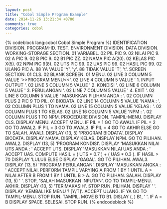 ```yaml
---
layout: post
title: "Cobol Simple Program Example"
date: 2014-11-26 13:21:34 +0700
comments: true
categories: cobol
---
```

<!-- more -->

{% codeblock lang:cobol Cobol Simple Program <a href=../../../../../downloads/code/cobol/example.cob ><span class="glyphicon glyphicon-floppy-disk"></span></a> %}
       IDENTIFICATION DIVISION.
       PROGRAM-ID. TEST.
       ENVIRONMENT DIVISION.
       DATA DIVISION.
       WORKING-STORAGE SECTION.
       01 VARIABEL.
           02 PIL PIC 9.
           02 NILAI PIC 9.
           02 A PIC 9.
           02 B PIC 9.
           02 B1 PIC ZZ.
           02 NAMA PIC A(20).
           02 KELAS PIC X(5).
           02 NPM PIC 9(8).
           02 UTS PIC 99.
           02 UAS PIC 99.
           02 HASIL PIC 99.
           02 ULANG PIC A.
           88 YA VALUE 'Y', 'y'.
           88 TIDAK VALUE 'T', 't'.
       SCREEN SECTION.
       01 CLS.
           02 BLANK SCREEN.
       01 MENU.
           02 LINE 3 COLUMN 5 VALUE '>>PROGRAM MENU<<'.
           02 LINE 4 COLUMN 5 VALUE ' 1. INPUT OUTPUT '.
           02 LINE 5 COLUMN 5 VALUE ' 2. KONDISI '.
           02 LINE 6 COLUMN 5 VALUE ' 3. PERULANGAN '.
           02 LINE 7 COLUMN 5 VALUE ' 4. EXIT '.
           02 LINE 8 COLUMN 5 VALUE ' MASUKKAN PILIHAN ANDA : '.
           02 COLUMN PLUS 2 PIC 9 TO PIL.
       01 BIODATA.
           02 LINE 14 COLUMN 5 VALUE 'NAMA : '.
           02 COLUMN PLUS 1 TO NAMA.
           02 LINE 15 COLUMN 5 VALUE 'KELAS : '.
           02 COLUMN PLUS 1 TO KELAS.
           02 LINE 16 COLUMN 5 VALUE 'NPM : '.
           02 COLUMN PLUS 1 TO NPM.
       PROCEDURE DIVISION.
       TAMPIL-MENU.
           DISPLAY CLS.
           DISPLAY MENU.
           ACCEPT MENU.
           IF PIL = 1 GO TO AWAL1.
           IF PIL = 2 GO TO AWAL2.
           IF PIL = 3 GO TO AWAL3.
           IF PIL = 4 GO TO AKHIR ELSE GO TO SALAH.
       AWAL1.
           DISPLAY (13, 5) 'PROGRAM BIODATA'.
           DISPLAY BIODATA.
           DISPLAY NAMA.
           DISPLAY KELAS.
           DISPLAY NPM.
           GO TO PILIHAN.
       AWAL2.
           DISPLAY (13, 5) 'PROGRAM KONDISI'.
           DISPLAY 'MASUKKAN NILAI UTS ANDA : ' ACCEPT UTS.
           DISPLAY 'MASUKKAN NILAI UAS ANDA : ' ACCEPT UAS.
           COMPUTE  HASIL = ( UTS * 0.7 ) + ( UAS * 0.3 ).
           IF HASIL > 70 DISPLAY 'LULUS
           ELSE DISPLAY 'GAGAL'.
           GO TO PILIHAN.
       AWAL3.
           DISPLAY (13, 5) 'PROGRAM PERULANGAN'.
           DISPLAY 'MASUKKAN ANGKA : ' ACCEPT NILAI.
           PERFORM TAMPIL
           VARYING A FROM 1 BY 1 UNTIL A > NILAI
               AFTER B FROM 1 BY 1 UNTIL B > A.
           GO TO PILIHAN.
       SALAH.
           DISPLAY (13, 5) ' '.
           STOP, 'SALAH MASUKKAN INPUTAN'.
           GO TO TAMPIL-MENU.
       AKHIR.
           DISPLAY (13, 5) 'TERIMAKASIH'.
           STOP RUN.
       PILIHAN.
           DISPLAY ' '.
           DISPLAY 'KEMBALI KE MENU ? [Y/T]'.
           ACCEPT ULANG.
           IF YA GO TO TAMPIL-MENU.
           STOP RUN.
       TAMPIL.
           MOVE B TO B1.
           DISLAY (, ) B1, ' '.
           IF A = B DISPLAY SPACE.
       SELESAI.
           STOP RUN.
{% endcodeblock %}
